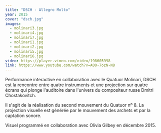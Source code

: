 ```yaml
---
title: "DSCH - Allegro Molto"
year: 2015
cover: "dsch.jpg"
images:
  - molinari3.jpg
  - molinari4.jpg
  - molinari7.jpg
  - molinari1.jpg
  - molinari2.jpg
  - molinari5.jpg
  - molinari6.jpg
video: https://player.vimeo.com/video/198605998
link: https://www.youtube.com/watch?v=A00-7ozN-N8
---
```


Performance interactive en collaboration avec le Quatuor Molinari, DSCH est la rencontre entre quatre instruments et une projection sur quatre écrans qui plonge l'auditoire dans l'univers du compositeur russe Dmitri Chostakovitch.

Il s'agit de la réalisation du second mouvement du Quatuor nº 8. La projection visuelle est générée par le mouvement des archets et par la captation sonore.

Visuel programmé en collaboration avec Olivia Gilbey en décembre 2015.
